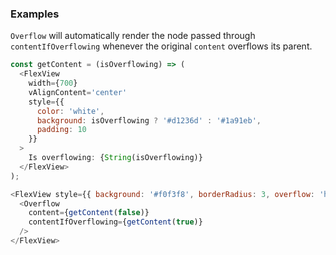 ### Examples

`Overflow` will automatically render the node passed through `contentIfOverflowing` whenever the original `content` overflows its parent.

```js
const getContent = (isOverflowing) => (
  <FlexView
    width={700}
    vAlignContent='center'
    style={{
      color: 'white',
      background: isOverflowing ? '#d1236d' : '#1a91eb',
      padding: 10
    }}
  >
    Is overflowing: {String(isOverflowing)}
  </FlexView>
);

<FlexView style={{ background: '#f0f3f8', borderRadius: 3, overflow: 'hidden' }}>
  <Overflow
    content={getContent(false)}
    contentIfOverflowing={getContent(true)}
  />
</FlexView>
```
